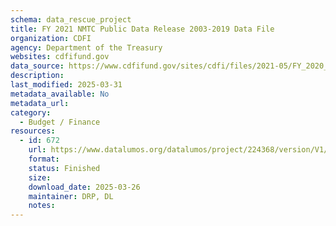 ```yaml
---
schema: data_rescue_project 
title: FY 2021 NMTC Public Data Release 2003-2019 Data File
organization: CDFI
agency: Department of the Treasury
websites: cdfifund.gov
data_source: https://www.cdfifund.gov/sites/cdfi/files/2021-05/FY_2020_NMTC_Public_Data_Release.xlsx
description: 
last_modified: 2025-03-31
metadata_available: No
metadata_url: 
category:
  - Budget / Finance
resources:
  - id: 672
    url: https://www.datalumos.org/datalumos/project/224368/version/V1/view
    format: 
    status: Finished
    size: 
    download_date: 2025-03-26
    maintainer: DRP, DL
    notes: 
---
```

